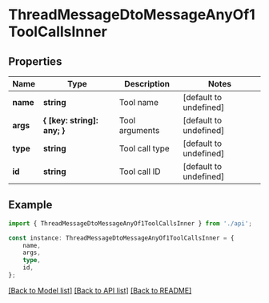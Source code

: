 # ThreadMessageDtoMessageAnyOf1ToolCallsInner


## Properties

Name | Type | Description | Notes
------------ | ------------- | ------------- | -------------
**name** | **string** | Tool name | [default to undefined]
**args** | **{ [key: string]: any; }** | Tool arguments | [default to undefined]
**type** | **string** | Tool call type | [default to undefined]
**id** | **string** | Tool call ID | [default to undefined]

## Example

```typescript
import { ThreadMessageDtoMessageAnyOf1ToolCallsInner } from './api';

const instance: ThreadMessageDtoMessageAnyOf1ToolCallsInner = {
    name,
    args,
    type,
    id,
};
```

[[Back to Model list]](../README.md#documentation-for-models) [[Back to API list]](../README.md#documentation-for-api-endpoints) [[Back to README]](../README.md)
